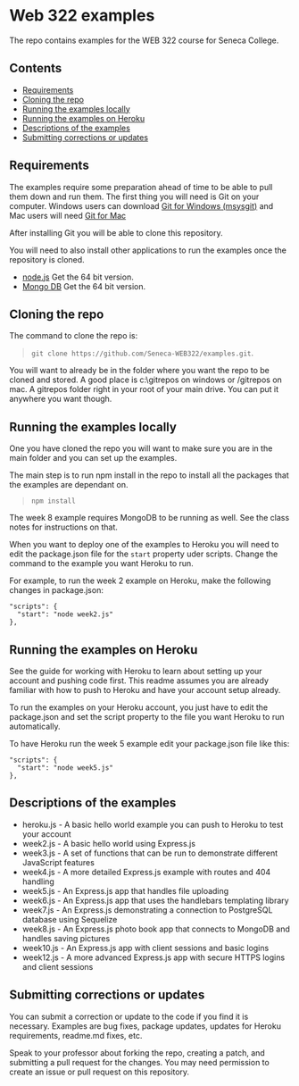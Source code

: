 # Web 322 examples

The repo contains examples for the WEB 322 course for Seneca College.

## Contents

* [Requirements](#a0)
* [Cloning the repo](#a1)
* [Running the examples locally](#a2)
* [Running the examples on Heroku](#a3)
* [Descriptions of the examples](#a4)
* [Submitting corrections or updates](#a5)

<a name="a0"></a>
## Requirements

The examples require some preparation ahead of time to be able to pull them down and run them. The first thing you will need is Git on your computer. Windows users can download [Git for Windows (msysgit)](https://git-for-windows.github.io/) and Mac users will need [Git for Mac](https://git-scm.com/download/mac)

After installing Git you will be able to clone this repository.

You will need to also install other applications to run the examples once the repository is cloned.
* [node.js](https://nodejs.org/en/download/) Get the 64 bit version.
* [Mongo DB](https://www.mongodb.com/download-center?jmp=nav#community) Get the 64 bit version.

<a name="a1"></a>
## Cloning the repo

The command to clone the repo is:
> `git clone https://github.com/Seneca-WEB322/examples.git`.

You will want to already be in the folder where you want the repo to be cloned and stored. A good place is c:\gitrepos on windows or /gitrepos on mac. A gitrepos folder right in your root of your main drive. You can put it anywhere you want though.

<a name="a2"></a>
## Running the examples locally

One you have cloned the repo you will want to make sure you are in the main folder and you can set up the examples.

The main step is to run npm install in the repo to install all the packages that the examples are dependant on.
> `npm install`

The week 8 example requires MongoDB to be running as well. See the class notes for instructions on that.

When you want to deploy one of the examples to Heroku you will need to edit the package.json file for the `start` property uder scripts. Change the command to the example you want Heroku to run.

For example, to run the week 2 example on Heroku, make the following changes in package.json:
```
"scripts": {
  "start": "node week2.js"
},
```

<a name="a3"></a>
## Running the examples on Heroku

See the guide for working with Heroku to learn about setting up your account and pushing code first. This readme assumes you are already familiar with how to push to Heroku and have your account setup already.

To run the examples on your Heroku account, you just have to edit the package.json and set the script property to the file you want Heroku to run automatically.

To have Heroku run the week 5 example edit your package.json file like this:
```
"scripts": {
  "start": "node week5.js"
},
```

<a name="a4"></a>
## Descriptions of the examples

* heroku.js - A basic hello world example you can push to Heroku to test your account
* week2.js - A basic hello world using Express.js
* week3.js - A set of functions that can be run to demonstrate different JavaScript features
* week4.js - A more detailed Express.js example with routes and 404 handling
* week5.js - An Express.js app that handles file uploading
* week6.js - An Express.js app that uses the handlebars templating library
* week7.js - An Express.js demonstrating a connection to PostgreSQL database using Sequelize
* week8.js - An Express.js photo book app that connects to MongoDB and handles saving pictures
* week10.js - An Express.js app with client sessions and basic logins
* week12.js - A more advanced Express.js app with secure HTTPS logins and client sessions

<a name="a5"></a>
## Submitting corrections or updates

You can submit a correction or update to the code if you find it is necessary. Examples are bug fixes, package updates, updates for Heroku requirements, readme.md fixes, etc.

Speak to your professor about forking the repo, creating a patch, and submitting a pull request for the changes. You may need permission to create an issue or pull request on this repository.